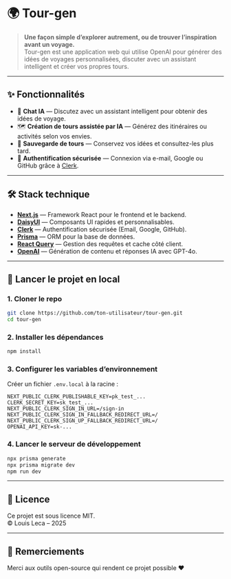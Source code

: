 # 🌍 Tour-gen

> **Une façon simple d’explorer autrement, ou de trouver l’inspiration avant un voyage.**  
Tour-gen est une application web qui utilise OpenAI pour générer des idées de voyages personnalisées, discuter avec un assistant intelligent et créer vos propres tours.  

---

## ✨ Fonctionnalités

- 💬 **Chat IA** — Discutez avec un assistant intelligent pour obtenir des idées de voyage.
- 🗺️ **Création de tours assistée par IA** — Générez des itinéraires ou activités selon vos envies.
- 📌 **Sauvegarde de tours** — Conservez vos idées et consultez-les plus tard.
- 🔐 **Authentification sécurisée** — Connexion via e-mail, Google ou GitHub grâce à [Clerk](https://clerk.dev).

---

## 🛠️ Stack technique

- **[Next.js](https://nextjs.org/)** — Framework React pour le frontend et le backend.
- **[DaisyUI](https://daisyui.com/)** — Composants UI rapides et personnalisables.
- **[Clerk](https://clerk.dev/)** — Authentification sécurisée (Email, Google, GitHub).
- **[Prisma](https://www.prisma.io/)** — ORM pour la base de données.
- **[React Query](https://tanstack.com/query/latest)** — Gestion des requêtes et cache côté client.
- **[OpenAI](https://openai.com/)** — Génération de contenu et réponses IA avec GPT-4o.

---

## 🚀 Lancer le projet en local

### 1. Cloner le repo

```bash
git clone https://github.com/ton-utilisateur/tour-gen.git
cd tour-gen
```

### 2. Installer les dépendances

```bash
npm install
```

### 3. Configurer les variables d’environnement

Créer un fichier `.env.local` à la racine :

```env
NEXT_PUBLIC_CLERK_PUBLISHABLE_KEY=pk_test_...
CLERK_SECRET_KEY=sk_test_...
NEXT_PUBLIC_CLERK_SIGN_IN_URL=/sign-in
NEXT_PUBLIC_CLERK_SIGN_IN_FALLBACK_REDIRECT_URL=/
NEXT_PUBLIC_CLERK_SIGN_UP_FALLBACK_REDIRECT_URL=/
OPENAI_API_KEY=sk-...
```

### 4. Lancer le serveur de développement

```bash
npx prisma generate
npx prisma migrate dev
npm run dev
```

---

## 📄 Licence

Ce projet est sous licence MIT.  
© Louis Leca – 2025

---

## 🙌 Remerciements

Merci aux outils open-source qui rendent ce projet possible ❤️
